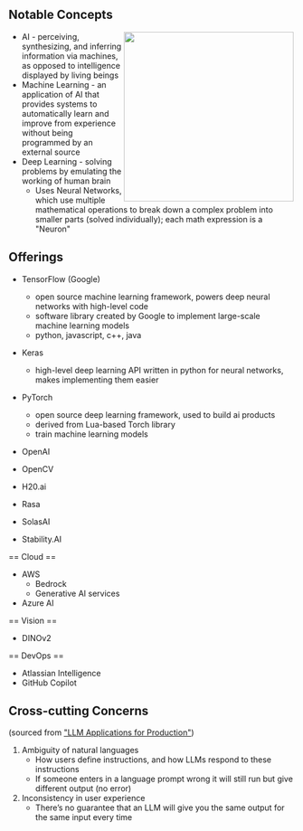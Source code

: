 
## Notable Concepts

<img width="300" align="right" alt="" src="https://user-images.githubusercontent.com/29279545/233679701-f2739ca9-6742-440e-8fe0-98c172907e5e.png">

- AI - perceiving, synthesizing, and inferring information via machines, as opposed to intelligence displayed by living beings
- Machine Learning - an application of AI that provides systems to automatically learn and improve from experience without being programmed by an external source
- Deep Learning - solving problems by emulating the working of human brain
	- Uses Neural Networks, which use multiple mathematical operations to break down a complex problem into smaller parts (solved individually); each math expression is a "Neuron"


## Offerings

- TensorFlow (Google)
	- open source machine learning framework, powers deep neural networks with high-level code
	- software library created by Google to implement large-scale machine learning models
	- python, javascript, c++, java
- Keras
	- high-level deep learning API written in python for neural networks, makes implementing them easier

- PyTorch
	- open source deep learning framework, used to build ai products
	- derived from Lua-based Torch library
	- train machine learning models
- OpenAI
- OpenCV
- H20.ai
- Rasa
- SolasAI
- Stability.AI

== Cloud ==
- AWS
	- Bedrock
	- Generative AI services
- Azure AI

== Vision == 
- DINOv2


== DevOps ==
- Atlassian Intelligence
- GitHub Copilot









## Cross-cutting Concerns
(sourced from ["LLM Applications for Production"](https://huyenchip.com/2023/04/11/llm-engineering.html))

1. Ambiguity of natural languages
	- How users define instructions, and how LLMs respond to these instructions
	- If someone enters in a language prompt wrong it will still run but give different output (no error)
2. Inconsistency in user experience
	- There’s no guarantee that an LLM will give you the same output for the same input every time
